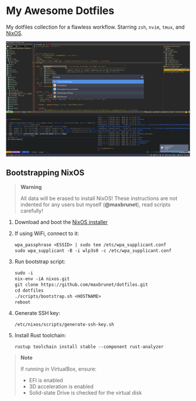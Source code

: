 # My Awesome Dotfiles

My dotfiles collection for a flawless workflow. Starring `zsh`, `nvim`, `tmux`, and [NixOS](https://nixos.org).

![Screenshot](screenshot.png)

## Bootstrapping NixOS

> **Warning**
>
> All data will be erased to install NixOS! These instructions are not indented for any users but myself (**@maxbrunet**), read scripts carefully!

1. Download and boot the [NixOS installer](https://nixos.org/download.html#nixos-iso)
2. If using WiFi, connect to it:

    ```shell
    wpa_passphrase <ESSID> | sudo tee /etc/wpa_supplicant.conf
    sudo wpa_supplicant -B -i wlp3s0 -c /etc/wpa_supplicant.conf
    ```

3. Run bootstrap script:

    ```shell
    sudo -i
    nix-env -iA nixos.git
    git clone https://github.com/maxbrunet/dotfiles.git
    cd dotfiles
    ./scripts/bootstrap.sh <HOSTNAME>
    reboot
    ```

4. Generate SSH key:

    ```shell
    /etc/nixos/scripts/generate-ssh-key.sh
    ```

5. Install Rust toolchain:

    ```shell
    rustup toolchain install stable --component rust-analyzer
    ```

> **Note**
>
> If running in VirtualBox, ensure:
>
> * EFI is enabled
> * 3D acceleration is enabled
> * Solid-state Drive is checked for the virtual disk
